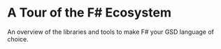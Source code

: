 # A Tour of the F# Ecosystem

An overview of the libraries and tools to make F# your GSD language of choice.


